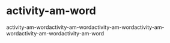# activity-am-word
activity-am-wordactivity-am-wordactivity-am-wordactivity-am-wordactivity-am-wordactivity-am-word
